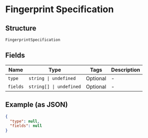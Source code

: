
# Fingerprint Specification

## Structure

`FingerprintSpecification`

## Fields

| Name | Type | Tags | Description |
|  --- | --- | --- | --- |
| `type` | `string \| undefined` | Optional | - |
| `fields` | `string[] \| undefined` | Optional | - |

## Example (as JSON)

```json
{
  "type": null,
  "fields": null
}
```

